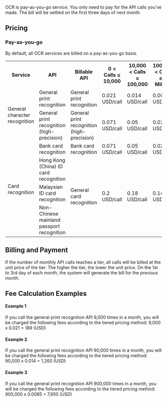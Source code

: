 OCR is pay-as-you-go service. You only need to pay for the API calls you've made. The bill will be settled on the first three days of next month.


## Pricing


### Pay-as-you-go
By default, all OCR services are billed on a pay-as-you-go basis.

<table>
<tr>
         <th>Service</th>  
         <th>API</th>  
         <th>Billable API</th>
				 <th> 0 < Calls ≤ 10,000 </th>
				  <th> 10,000 < Calls ≤ 100,000 </th>
					<th> 100,000 < Calls ≤ 1 Million </th>
					<th> Calls > 1 Million </th>
<tr>      
      <td rowspan="2">General character recognition</td>   
      <td>General print recognition</td>
	  <td>General print recognition</td>
      <td>0.021 USD/call</td>  
	  <td>0.014 USD/call</td> 
	  <td>0.0085 USD/call</td>
	  <td>0.0057 USD/call</td>
</tr>
<tr>      
      <td>General print recognition (high-precision)</td>
	  <td>General print recognition (high-precision)</td>
      <td>0.071 USD/call</td>  
			<td>0.05 USD/call</td> 
			<td>0.028 USD/call</td>
			<td>0.015 USD/call</td>
</tr>
<tr>      
      <td rowspan="4">Card recognition</td>   
      <td>Bank card recognition</td>
	  <td>Bank card recognition</td>
      <td>0.071 USD/call</td>  
			<td>0.05 USD/call</td> 
			<td>0.028 USD/call</td>
			<td>0.015 USD/call</td>
</tr>
<tr>      
      <td>Hong Kong (China) ID card recognition</td>
      <td rowspan="3">General card recognition</td>
      <td rowspan="3">0.2 USD/call</td>  
      <td rowspan="3">0.18 USD/call</td> 
      <td rowspan="3">0.14 USD/call</td>
      <td rowspan="3">0.11 USD/call</td>
</tr>
<tr>      
      <td>Malaysian ID card recognition</td>  
</tr>
<tr>      
      <td>Non-Chinese mainland passport recognition</td>  
</tr>
</tr>       
</table>

## Billing and Payment

If the number of monthly API calls reaches a tier, all calls will be billed at the unit price of the tier. The higher the tier, the lower the unit price. On the 1st to 3rd day of each month, the system will generate the bill for the previous month.



## Fee Calculation Examples


#### Example 1
If you call the general print recognition API 9,000 times in a month, you will be charged the following fees according to the tiered pricing method:
9,000 x 0.021 = 189 (USD)

#### Example 2
If you call the general print recognition API 90,000 times in a month, you will be charged the following fees according to the tiered pricing method:
90,000 x 0.014 = 1,260 (USD)

#### Example 3
If you call the general print recognition API 900,000 times in a month, you will be charged the following fees according to the tiered pricing method:
900,000 x 0.0085 = 7,650 (USD)
